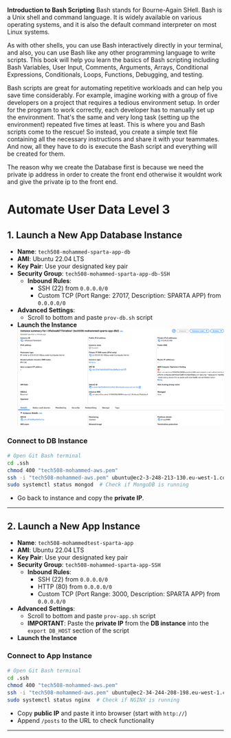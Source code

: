 
**Introduction to Bash Scripting**
Bash stands for Bourne-Again SHell. Bash is a Unix shell and command language. It is widely available on various operating systems, and it is also the default command interpreter on most Linux systems.

As with other shells, you can use Bash interactively directly in your terminal, and also, you can use Bash like any other programming language to write scripts. This book will help you learn the basics of Bash scripting including Bash Variables, User Input, Comments, Arguments, Arrays, Conditional Expressions, Conditionals, Loops, Functions, Debugging, and testing.

Bash scripts are great for automating repetitive workloads and can help you save time considerably. For example, imagine working with a group of five developers on a project that requires a tedious environment setup. In order for the program to work correctly, each developer has to manually set up the environment. That's the same and very long task (setting up the environment) repeated five times at least. This is where you and Bash scripts come to the rescue! So instead, you create a simple text file containing all the necessary instructions and share it with your teammates. And now, all they have to do is execute the Bash script and everything will be created for them.

The reason why we create the Database first is because we need the private ip address in order to create the front end otherwise it wouldnt work and give the private ip to the front end.

# Automate User Data Level 3

## 1. Launch a New App Database Instance
- **Name**: `tech508-mohammed-sparta-app-db`
- **AMI**: Ubuntu 22.04 LTS
- **Key Pair**: Use your designated key pair
- **Security Group**: `tech508-mohammed-sparta-app-db-SSH`
  - **Inbound Rules**:
    - SSH (22) from `0.0.0.0/0`
    - Custom TCP (Port Range: 27017, Description: SPARTA APP) from `0.0.0.0/0`
- **Advanced Settings**:
  - Scroll to bottom and paste `prov-db.sh` script
- **Launch the Instance**
![alt text](image-94.png)


### Connect to DB Instance
```bash
# Open Git Bash terminal
cd .ssh
chmod 400 "tech508-mohammed-aws.pem"
ssh -i "tech508-mohammed-aws.pem" ubuntu@ec2-3-248-213-130.eu-west-1.compute.amazonaws.com
sudo systemctl status mongod  # Check if MongoDB is running
```

- Go back to instance and copy the **private IP**.

---

## 2. Launch a New App Instance
- **Name**: `tech508-mohammedtest-sparta-app`
- **AMI**: Ubuntu 22.04 LTS
- **Key Pair**: Use your designated key pair
- **Security Group**: `tech508-mohammed-sparta-app-SSH`
  - **Inbound Rules**:
    - SSH (22) from `0.0.0.0/0`
    - HTTP (80) from `0.0.0.0/0`
    - Custom TCP (Port Range: 3000, Description: SPARTA APP) from `0.0.0.0/0`
- **Advanced Settings**:
  - Scroll to bottom and paste `prov-app.sh` script
  - **IMPORTANT**: Paste the **private IP** from the **DB instance** into the `export DB_HOST` section of the script
- **Launch the Instance**

### Connect to App Instance
```bash
# Open Git Bash terminal
cd .ssh
chmod 400 "tech508-mohammed-aws.pem"
ssh -i "tech508-mohammed-aws.pem" ubuntu@ec2-34-244-208-198.eu-west-1.compute.amazonaws.com
sudo systemctl status nginx  # Check if NGINX is running
```

- Copy **public IP** and paste it into browser (start with `http://`)
- Append `/posts` to the URL to check functionality

---
